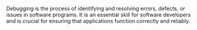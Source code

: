 Debugging is the process of identifying and resolving errors, defects, or issues in software programs. It is an essential skill for software developers and is crucial for ensuring that applications function correctly and reliably.
